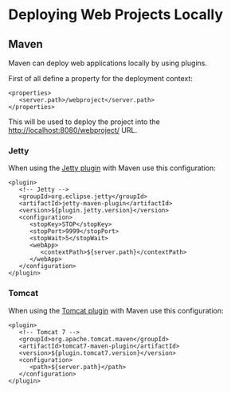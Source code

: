 # Deploying Web Projects Locally

## Maven

Maven can deploy web applications locally by using plugins.

First of all define a property for the deployment context:

```markup
<properties>
   <server.path>/webproject</server.path>
</properties>
```

This will be used to deploy the project into the [http://localhost:8080/webproject/](http://localhost:8080/webproject/) URL.

### Jetty

When using the [Jetty plugin](https://www.eclipse.org/jetty/documentation/9.4.x/jetty-maven-plugin.html) with Maven use this configuration:

```markup
<plugin>
   <!-- Jetty -->
   <groupId>org.eclipse.jetty</groupId>
   <artifactId>jetty-maven-plugin</artifactId>
   <version>${plugin.jetty.version}</version>
   <configuration>
      <stopKey>STOP</stopKey>
      <stopPort>9999</stopPort>
      <stopWait>5</stopWait>
      <webApp>
         <contextPath>${server.path}</contextPath>
      </webApp>
   </configuration>
</plugin>
```

### Tomcat

When using the [Tomcat plugin](http://tomcat.apache.org/maven-plugin-2.0/tomcat7-maven-plugin/) with Maven use this configuration:

```markup
<plugin>
   <!-- Tomcat 7 -->
   <groupId>org.apache.tomcat.maven</groupId>
   <artifactId>tomcat7-maven-plugin</artifactId>
   <version>${plugin.tomcat7.version}</version>
   <configuration>
      <path>${server.path}</path>
   </configuration>
</plugin>
```

